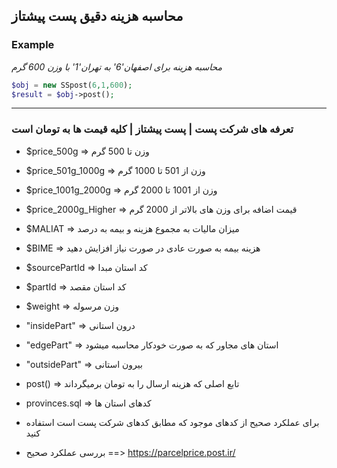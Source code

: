 ## محاسبه هزینه دقیق پست پیشتاز

### Example
*محاسبه هزینه برای اصفهان'6' به تهران'1' با وزن 600 گرم*
```php
$obj = new SSpost(6,1,600);
$result = $obj->post();
```
-----------------------------------------------------
### تعرفه های شرکت پست | پست پیشتاز | کلیه قیمت ها به تومان است
* $price_500g => وزن تا 500 گرم
* $price_501g_1000g => وزن از 501 تا 1000 گرم
* $price_1001g_2000g => وزن از 1001 تا 2000 گرم
* $price_2000g_Higher => قیمت اضافه برای وزن های بالاتر از 2000 گرم

* $MALIAT => میزان مالیات به مجموع هزینه و بیمه به درصد
* $BIME => هزینه بیمه به صورت عادی در صورت نیاز افزایش دهید

* $sourcePartId => کد استان مبدا
* $partId => کد استان مقصد
* $weight => وزن مرسوله

* "insidePart" => درون استانی
* "edgePart" => استان های مجاور که به صورت خودکار محاسبه میشود
* "outsidePart" => بیرون استانی

* post() => تابع اصلی که هزینه ارسال را به تومان برمیگرداند

* provinces.sql => کدهای استان ها
* برای عملکرد صحیح از کدهای موجود که مطابق کدهای شرکت پست است استفاده کنید
* بررسی عملکرد صحیح ==> https://parcelprice.post.ir/
